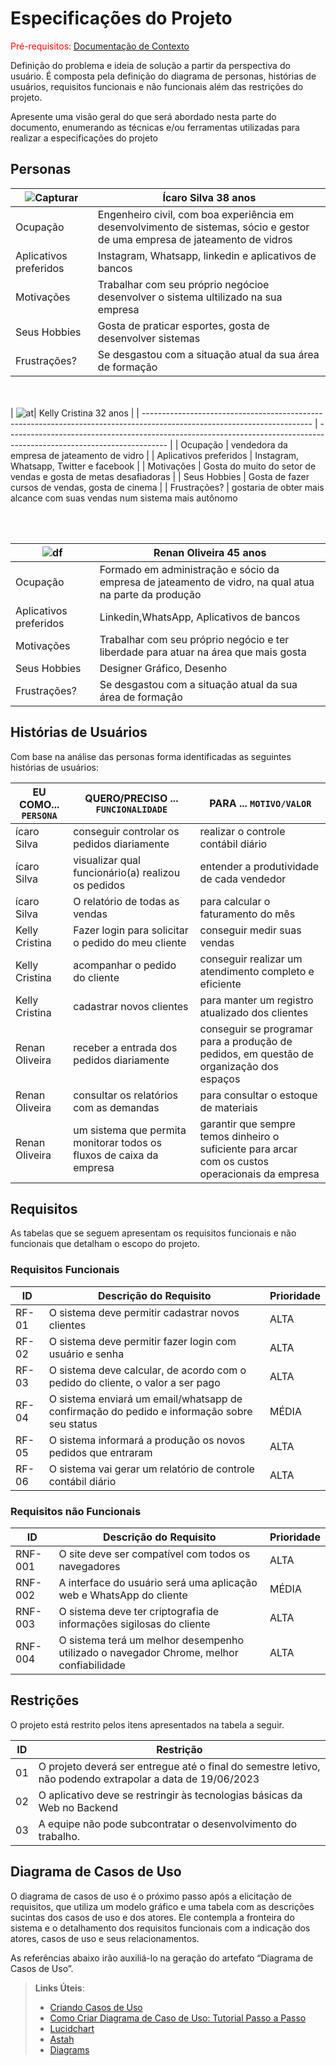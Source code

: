 # Especificações do Projeto

<span style="color:red">Pré-requisitos: <a href="1-Documentação de Contexto.md"> Documentação de Contexto</a></span>

Definição do problema e ideia de solução a partir da perspectiva do usuário. É composta pela definição do  diagrama de personas, histórias de usuários, requisitos funcionais e não funcionais além das restrições do projeto.

Apresente uma visão geral do que será abordado nesta parte do documento, enumerando as técnicas e/ou ferramentas utilizadas para realizar a especificações do projeto

## Personas

| ![Capturar](https://user-images.githubusercontent.com/113618051/225644664-8b5cdbb4-4742-4697-baba-f8438e57cb45.JPG) | Ícaro Silva   38 anos                                                                               |
| ------------------------------------------------------------------------------------------------------------------------ | ---------------------------------------------------------------------------------------------------------------------- |
| Ocupação                                                                                                                 | Engenheiro civil, com boa experiência em desenvolvimento de sistemas, sócio e gestor de uma empresa de jateamento de vidros                                                                                          |
| Aplicativos preferidos                                                                                                   | Instagram, Whatsapp, linkedin e aplicativos de bancos                                                                   |
| Motivações                                                                                                               | Trabalhar com seu próprio negócioe desenvolver o sistema ultilizado na sua empresa              |
| Seus Hobbies                                                                                                             |   Gosta de praticar esportes, gosta de desenvolver sistemas                                                                              |
| Frustrações?                                                                                                             | Se desgastou com a situação atual da sua área de formação 


<br><br>
| ![at](https://user-images.githubusercontent.com/113618051/225646801-a1428963-ad5a-4574-ab42-3cb24260b436.JPG)| Kelly Cristina    32 anos                                                                             |
| ------------------------------------------------------------------------------------------------------------------------ | ---------------------------------------------------------------------------------------------------------------------- |
| Ocupação                                                                                                                 |    vendedora da empresa de jateamento de vidro                                                                                      |
| Aplicativos preferidos                                                                                                   | Instagram, Whatsapp, Twitter e facebook                                                                   |
| Motivações                                                                                                               | Gosta do muito do setor de vendas e gosta de metas desafiadoras              |
| Seus Hobbies                                                                                                             |  Gosta de fazer cursos de vendas, gosta de cinema                                                                              |
| Frustrações?                                                                                                             | gostaria de obter mais alcance com suas vendas num sistema mais autônomo

<br><br>


| ![df](https://user-images.githubusercontent.com/113618051/225644863-09f8ded6-28f4-47ad-a7a9-b9f18b013755.JPG) | Renan Oliveira 45 anos                                                                             |
| ------------------------------------------------------------------------------------------------------------------------ | ---------------------------------------------------------------------------------------------------------------------- |
| Ocupação                                                                                                                 |    Formado em administração e sócio da empresa de jateamento de vidro, na qual atua na parte da produção                                                                                      |
| Aplicativos preferidos                                                                                                   | Linkedin,WhatsApp, Aplicativos de bancos                                                                  |
| Motivações                                                                                                               |Trabalhar com seu próprio negócio e ter liberdade para atuar na área que mais gosta               |
| Seus Hobbies                                                                                                             |  Designer Gráfico, Desenho                                                                               |
| Frustrações?                                                                                                             | Se desgastou com a situação atual da sua área de formação 






## Histórias de Usuários

Com base na análise das personas forma identificadas as seguintes histórias de usuários:

|EU COMO... `PERSONA`| QUERO/PRECISO ... `FUNCIONALIDADE` |PARA ... `MOTIVO/VALOR`                 |
|--------------------|------------------------------------|----------------------------------------|
|ícaro Silva |  conseguir controlar os pedidos diariamente         | realizar o controle contábil diário           |
|ícaro Silva | visualizar qual funcionário(a) realizou os pedidos  |entender a produtividade de cada vendedor |
|ícaro Silva |O relatório de todas as vendas | para calcular o faturamento do mês |
|Kelly Cristina|Fazer login para solicitar o pedido do meu cliente|conseguir medir suas vendas|
|Kelly Cristina| acompanhar o pedido do cliente|conseguir realizar um atendimento completo e eficiente|
|Kelly Cristina|cadastrar novos clientes|para manter um registro atualizado dos clientes|
|Renan Oliveira|receber a entrada dos pedidos diariamente|conseguir se programar para a produção de pedidos, em questão de organização dos espaços|
|Renan Oliveira|consultar os relatórios com as demandas| para consultar o estoque de materiais|
|Renan Oliveira|um sistema que permita monitorar todos os fluxos de caixa da empresa | garantir que sempre temos dinheiro o suficiente para arcar com os custos operacionais da empresa|


## Requisitos

As tabelas que se seguem apresentam os requisitos funcionais e não funcionais que detalham o escopo do projeto.

### Requisitos Funcionais

|ID    | Descrição do Requisito  | Prioridade |
|------|-----------------------------------------|----|
|RF-01| O sistema deve permitir cadastrar novos clientes | ALTA | 
|RF-02| O sistema deve permitir fazer login com usuário e senha | ALTA |
|RF-03|O sistema deve calcular, de acordo com o pedido do cliente, o valor a ser pago |ALTA|
|RF-04|O sistema enviará um email/whatsapp de confirmação do pedido e informação sobre seu status |MÉDIA|
|RF-05|O sistema informará a produção os novos pedidos que entraram |ALTA|
|RF-06|O sistema vai gerar um relatório de controle contábil diário |ALTA|
### Requisitos não Funcionais

|ID     | Descrição do Requisito  |Prioridade |
|-------|-------------------------|----|
|RNF-001|O site deve ser compatível com todos os navegadores   | ALTA | 
|RNF-002|A interface do usuário será uma aplicação web e WhatsApp do cliente   |  MÉDIA |
|RNF-003| O sistema deve ter criptografia de informações sigilosas do cliente |ALTA|
|RNF-004| O sistema terá um melhor desempenho utilizado o navegador Chrome, melhor confiabilidade |ALTA|


## Restrições

O projeto está restrito pelos itens apresentados na tabela a seguir.

|ID| Restrição                                             |
|--|-------------------------------------------------------|
|01| O projeto deverá ser entregue até o final do semestre letivo, não podendo extrapolar a data de 19/06/2023|
|02| O aplicativo deve se restringir às tecnologias básicas da Web no Backend         |
|03| A equipe não pode subcontratar o desenvolvimento do trabalho. |



## Diagrama de Casos de Uso

O diagrama de casos de uso é o próximo passo após a elicitação de requisitos, que utiliza um modelo gráfico e uma tabela com as descrições sucintas dos casos de uso e dos atores. Ele contempla a fronteira do sistema e o detalhamento dos requisitos funcionais com a indicação dos atores, casos de uso e seus relacionamentos. 

As referências abaixo irão auxiliá-lo na geração do artefato “Diagrama de Casos de Uso”.

> **Links Úteis**:
> - [Criando Casos de Uso](https://www.ibm.com/docs/pt-br/elm/6.0?topic=requirements-creating-use-cases)
> - [Como Criar Diagrama de Caso de Uso: Tutorial Passo a Passo](https://gitmind.com/pt/fazer-diagrama-de-caso-uso.html/)
> - [Lucidchart](https://www.lucidchart.com/)
> - [Astah](https://astah.net/)
> - [Diagrams](https://app.diagrams.net/)
